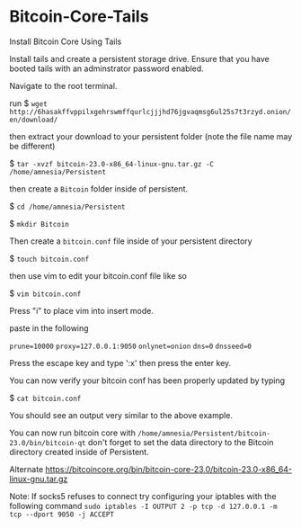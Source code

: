 # Bitcoin-Core-Tails
Install Bitcoin Core Using Tails


Install tails and create a persistent storage drive. Ensure that you have booted tails with an adminstrator password enabled.

Navigate to the root terminal.


run 
$ `wget http://6hasakffvppilxgehrswmffqurlcjjjhd76jgvaqmsg6ul25s7t3rzyd.onion/en/download/`

then extract your download to your persistent folder (note the file name may be different)

$ `tar -xvzf bitcoin-23.0-x86_64-linux-gnu.tar.gz -C /home/amnesia/Persistent`

then create a `Bitcoin` folder inside of persistent. 

$ `cd /home/amnesia/Persistent`

$ `mkdir Bitcoin`

Then create a `bitcoin.conf` file inside of your persistent directory

$ `touch bitcoin.conf`

then use vim to edit your bitcoin.conf file like so

$ `vim bitcoin.conf`

Press "i" to place vim into insert mode. 

paste in the following 

`prune=10000`
`proxy=127.0.0.1:9050`
`onlynet=onion`
`dns=0`
`dnsseed=0`

Press the escape key and type ':x' then press the enter key.

You can now verify your bitcoin conf has been properly updated by typing

$ `cat bitcoin.conf`

You should see an output very similar to the above example. 

You can now run bitcoin core with
`/home/amnesia/Persistent/bitcoin-23.0/bin/bitcoin-qt`
don't forget to set the data directory to the Bitcoin directory created inside of Persistent.


Alternate
https://bitcoincore.org/bin/bitcoin-core-23.0/bitcoin-23.0-x86_64-linux-gnu.tar.gz

Note: If socks5 refuses to connect try configuring your iptables with the following command
`sudo iptables -I OUTPUT 2 -p tcp -d 127.0.0.1 -m tcp --dport 9050 -j ACCEPT`
